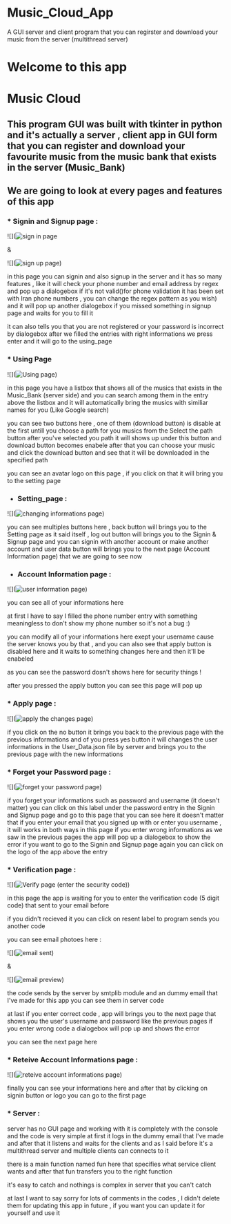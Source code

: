 # Music_Cloud_App
A GUI server and client program that you can regirster and download your music from the server (multithread server)


# Welcome to this app

# Music Cloud


## This program GUI was built with tkinter in python and it's actually a server , client app in GUI form that you can register and download your favourite music from the music bank that exists in the server (Music_Bank)


## We are going to look at every pages and features of this app 

### * Signin and Signup page : 


![](![sign in page](https://user-images.githubusercontent.com/73643415/149951004-70a54270-24bf-4191-b3d0-d25e186601fb.png)

&

![](![sign up page](https://user-images.githubusercontent.com/73643415/149954981-6346e0f9-29ae-4719-8b32-4b522643b7dc.png))


in this page you can signin and also signup in the server and it has so many features , like it will check your phone number and email address by regex and pop up a dialogebox if it's not valid()for phone validation it has been set with Iran phone numbers , you can change the regex pattern as you wish) and it will pop up another dialogebox if you missed something in signup page and waits for you to fill it

it can also tells you that you are not registered or your password is incorrect by dialogebox
after we filled the entries with right informations we press enter and it will go to the using_page


### * Using Page

![](![Using page](https://user-images.githubusercontent.com/73643415/149952427-4e454bc0-f9fd-43e5-b1ef-dd993ef563b5.png))



in this page you have a listbox that shows all of the musics that exists in the Music_Bank (server side) and you can search among them in the entry above the listbox and it will automatically bring the musics with similiar names for you (Like Google search)

you can see two buttons here , one of them (download button) is disable at the first untill you choose a path for you musics from the Select the path button
after you've selected you path it will shows up under this button and download button becomes enabele
after that you can choose your music and click the download button and see that it will be downloaded in the specified path 

you can see an avatar logo on this page , if you click on that it will bring you to the setting page 

* ### Setting_page : 

![](![changing informations page](https://user-images.githubusercontent.com/73643415/149953816-5bde8a51-ed5c-4545-8d9d-8a7313529c66.png))

you can see multiples buttons here , back button will brings you to the Setting page as it said itself , log out button will brings you to the Signin & Signup page and you can signin with another account or make another account and user data button will brings you to the next page (Account Information page) that we are going to see now 

* ### Account Information page : 

![](![user information page](https://user-images.githubusercontent.com/73643415/149954682-8ea20049-d094-4b07-a136-73947f38a6c1.png))

you can see all of your informations here 

at first I have to say I filled the phone number entry with something meaningless to don't show my phone number so it's not a bug :)

you can modify all of your informations here exept your username cause the server knows you by that , and you can also see that apply button is disabled here and it waits to something changes here and then it'll be enabeled 

as you can see the password dosn't shows here for security things !

after you pressed the apply button you can see this page will pop up 

### * Apply page : 

![](![apply the changes page](https://user-images.githubusercontent.com/73643415/149956078-00f50943-d968-4adc-9534-f1acb12c3830.png))

if you click on the no button it brings you back to the previous page with the previous informations and of you press yes button it will changes the user informations in the User_Data.json file by server and brings you to the previous page with the new informations 

### * Forget your Password page : 

![](![forget your password page](https://user-images.githubusercontent.com/73643415/149956559-c9724049-a5db-4d8c-bebf-a33c9fa99acf.png))

if you forget your informations such as password and username (it doesn't matter) you can click on this label under the password entry in the Signin and Signup page and go to this page that you can see here 
it doesn't matter that if you enter your email that you signed up with or enter you username , it will works in both ways
in this page if you enter wrong informations as we saw in the previous pages the app will pop up a dialogebox to show the error
if you want to go to the Signin and Signup page again you can click on the logo of the app above the entry

### * Verification page : 

![](![Verify page (enter the security code)](https://user-images.githubusercontent.com/73643415/149957608-fb87e034-5166-46e4-843d-7be95bcda037.png))

in this page the app is waiting for you to enter the verification code (5 digit code) that sent to your email before

if you didn't recieved it you can click on resent label to program sends you another code 

you can see email photoes here : 

![](![email sent](https://user-images.githubusercontent.com/73643415/149958323-a7a1490d-535c-4af9-b84f-cc491f222f29.png))

&

![](![email preview](https://user-images.githubusercontent.com/73643415/149958387-f217efaa-353d-45e6-aefc-bdb8bc2226b2.png))

the code sends by the server by smtplib module and an dummy email that I've made for this app
you can see them in server code

at last if you enter correct code , app will brings you to the next page that shows you the user's username and password 
like the previous pages if you enter wrong code a dialogebox will pop up and shows the error

you can see the next page here

### * Reteive Account Informations page : 

![](![reteive account informations page](https://user-images.githubusercontent.com/73643415/149960188-3ac8e57b-eede-4b8c-90d1-8522fa5f83bd.png))

finally you can see your informations here and after that by clicking on signin button or logo you can go to the first page


### * Server : 

server has no GUI page and working with it is completely with the console and the code is very simple 
at first it logs in the dummy email that I've made and after that it listens and waits for the clients and as I said before it's a multithread server and multiple clients can connects to it 

there is a main function named fun here that specifies what service client wants and after that fun transfers you to the right function

it's easy to catch and nothings is complex in server that you can't catch

at last I want to say sorry for lots of comments in the codes , I didn't delete them for updating this app in future ,
if you want you can update it for yourself and use it 
